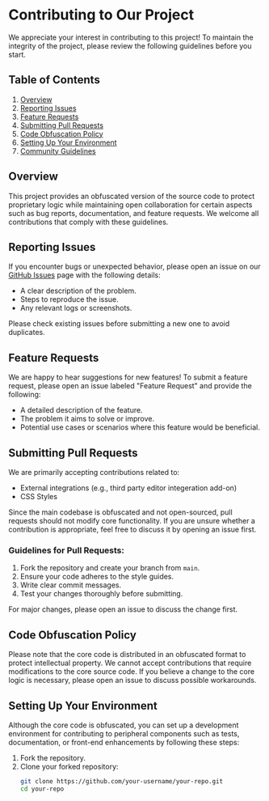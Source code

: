 # Contributing to Our Project

We appreciate your interest in contributing to this project! To maintain the integrity of the project, please review the following guidelines before you start.

## Table of Contents
1. [Overview](#overview)
2. [Reporting Issues](#reporting-issues)
3. [Feature Requests](#feature-requests)
4. [Submitting Pull Requests](#submitting-pull-requests)
5. [Code Obfuscation Policy](#code-obfuscation-policy)
6. [Setting Up Your Environment](#setting-up-your-environment)
7. [Community Guidelines](#community-guidelines)

## Overview
This project provides an obfuscated version of the source code to protect proprietary logic while maintaining open collaboration for certain aspects such as bug reports, documentation, and feature requests. We welcome all contributions that comply with these guidelines.

## Reporting Issues
If you encounter bugs or unexpected behavior, please open an issue on our [GitHub Issues](https://github.com/your-repo/issues) page with the following details:
- A clear description of the problem.
- Steps to reproduce the issue.
- Any relevant logs or screenshots.
  
Please check existing issues before submitting a new one to avoid duplicates.

## Feature Requests
We are happy to hear suggestions for new features! To submit a feature request, please open an issue labeled "Feature Request" and provide the following:
- A detailed description of the feature.
- The problem it aims to solve or improve.
- Potential use cases or scenarios where this feature would be beneficial.

## Submitting Pull Requests
We are primarily accepting contributions related to:
- External integrations (e.g., third party editor integeration add-on)
- CSS Styles

Since the main codebase is obfuscated and not open-sourced, pull requests should not modify core functionality. If you are unsure whether a contribution is appropriate, feel free to discuss it by opening an issue first.

### Guidelines for Pull Requests:
1. Fork the repository and create your branch from `main`.
2. Ensure your code adheres to the style guides.
3. Write clear commit messages.
4. Test your changes thoroughly before submitting.

For major changes, please open an issue to discuss the change first.

## Code Obfuscation Policy
Please note that the core code is distributed in an obfuscated format to protect intellectual property. We cannot accept contributions that require modifications to the core source code. If you believe a change to the core logic is necessary, please open an issue to discuss possible workarounds.

## Setting Up Your Environment
Although the core code is obfuscated, you can set up a development environment for contributing to peripheral components such as tests, documentation, or front-end enhancements by following these steps:

1. Fork the repository.
2. Clone your forked repository:
   ```bash
   git clone https://github.com/your-username/your-repo.git
   cd your-repo
